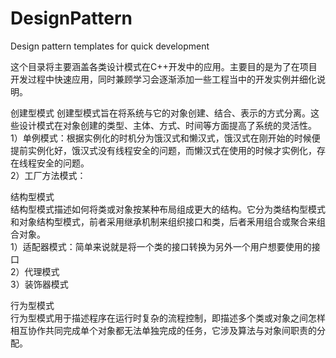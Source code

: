 # DesignPattern
Design pattern templates for quick development

这个目录将主要涵盖各类设计模式在C++开发中的应用。主要目的是为了在项目开发过程中快速应用，同时兼顾学习会逐渐添加一些工程当中的开发实例并细化说明。

创建型模式
创建型模式旨在将系统与它的对象创建、结合、表示的方式分离。这些设计模式在对象创建的类型、主体、方式、时间等方面提高了系统的灵活性。  
1）单例模式：根据实例化的时机分为饿汉式和懒汉式，饿汉式在刚开始的时候便提前实例化好，饿汉式没有线程安全的问题，而懒汉式在使用的时候才实例化，存在线程安全的问题。  
2）工厂方法模式：  

结构型模式  
结构型模式描述如何将类或对象按某种布局组成更大的结构。它分为类结构型模式和对象结构型模式，前者采用继承机制来组织接口和类，后者釆用组合或聚合来组合对象。  
1）适配器模式：简单来说就是将一个类的接口转换为另外一个用户想要使用的接口  
2）代理模式  
3）装饰器模式  

行为型模式  
行为型模式用于描述程序在运行时复杂的流程控制，即描述多个类或对象之间怎样相互协作共同完成单个对象都无法单独完成的任务，它涉及算法与对象间职责的分配。  
 

